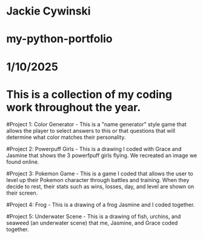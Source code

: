 # Jackie Cywinski
# my-python-portfolio
# 1/10/2025
# This is a collection of my coding work throughout the year.


#Project 1: Color Generator - This is a "name generator" style game that allows the player to select answers to this or that questions that will determine what color matches their personality. 


#Project 2: Powerpuff Girls - This is a drawing I coded with Grace and Jasmine that shows the 3 powerfpuff girls flying. We recreated an image we found online.


#Project 3: Pokemon Game - This is a game I coded that allows the user to level up their Pokemon character through battles and training. When they decide to rest, their stats such as wins, losses, day, and level are shown on their screen.


#Project 4: Frog - This is a drawing of a frog Jasmine and I coded together.


#Project 5: Underwater Scene - This is a drawing of fish, urchins, and seaweed (an underwater scene) that me, Jasmine, and Grace coded together.
